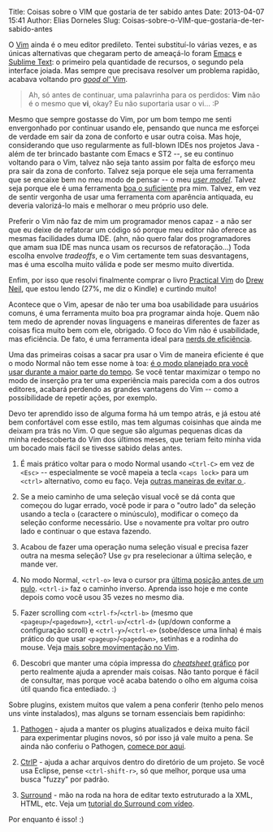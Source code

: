 Title: Coisas sobre o VIM que gostaria de ter sabido antes
Date: 2013-04-07 15:41
Author: Elias Dorneles
Slug: Coisas-sobre-o-VIM-que-gostaria-de-ter-sabido-antes

O [Vim](http://www.vim.org) ainda é o meu editor predileto. Tentei substituí-lo
várias vezes, e as únicas alternativas que chegaram perto de ameaçá-lo foram
[Emacs](http://www.gnu.org/software/emacs/) e [Sublime
Text](http://www.sublimetext.com): o primeiro pela quantidade de recursos, o
segundo pela interface joiada. Mas sempre que precisava resolver um problema
rapidão, acabava voltando pro [*good ol'*
Vim](http://arstechnica.com/information-technology/2011/11/two-decades-of-productivity-vims-20th-anniversary/
"Texto sobre os 20 anos de Vim").

> Ah, só antes de continuar, uma palavrinha para os perdidos: **Vim** não é o
> mesmo que **vi**, okay? Eu não suportaria usar o vi... :P

Mesmo que sempre gostasse do Vim, por um bom tempo me senti envergonhado por
continuar usando ele, pensando que nunca me esforçei de verdade em sair da zona
de conforto e usar outra coisa. Mas hoje, considerando que uso regularmente as
full-blown IDEs nos projetos Java - além de ter brincado bastante com Emacs e
ST2 --, se eu continuo voltando para o Vim, talvez não seja tanto assim por
falta de esforço meu pra sair da zona de conforto. Talvez seja porque ele seja
uma ferramenta que se encaixe bem no meu modo de pensar -- o meu *[user
model](http://www.joelonsoftware.com/uibook/fog0000000249.html)*. Talvez seja
porque ele é uma ferramenta [boa o
suficiente](http://en.wikipedia.org/wiki/Principle_of_good_enough) pra mim.
Talvez, em vez de sentir vergonha de usar uma ferramenta com aparência
antiquada, eu deveria valorizá-lo mais e melhorar o meu próprio uso dele.

Preferir o Vim não faz de mim um programador menos capaz - a não ser que eu
deixe de refatorar um código só porque meu editor não oferece as mesmas
facilidades duma IDE. (ahn, não quero falar dos programadores que amam sua IDE
mas nunca usam os recursos de refatoração...) Toda escolha envolve *tradeoffs*,
e o Vim certamente tem suas desvantagens, mas é uma escolha muito válida e pode
ser mesmo muito divertida.

Enfim, por isso que resolvi finalmente comprar o livro [Practical
Vim](http://pragprog.com/book/dnvim/practical-vim) do [Drew
Neil](http://vimcasts.org), que estou lendo (27%, me diz o Kindle) e curtindo
muito!

Acontece que o Vim, apesar de não ter uma boa usabilidade para usuários comuns,
é uma ferramenta muito boa pra programar ainda hoje. Quem não tem medo de
aprender novas linguagens e maneiras diferentes de fazer as coisas fica muito
bem com ele, obrigado. O foco do Vim não é usabilidade, mas eficiência. De
fato, é uma ferramenta ideal para [nerds de
eficiência](http://www.vimgolf.com).

Uma das primeiras coisas a sacar pra usar o Vim de maneira eficiente é que o
modo Normal não tem esse nome à toa: [é o modo planejado pra você usar durante
a maior parte do tempo](http://www.viemu.com/a-why-vi-vim.html). Se você tentar
maximizar o tempo no modo de inserção pra ter uma experiência mais parecida com
a dos outros editores, acabará perdendo as grandes vantagens do Vim -- como a
possibilidade de repetir ações, por exemplo.

Devo ter aprendido isso de alguma forma há um tempo atrás, e já estou até bem
confortável com esse estilo, mas tem algumas coisinhas que ainda me deixam pra
trás no Vim. O que segue são algumas pequenas dicas da minha redescoberta do
Vim dos últimos meses, que teriam feito minha vida um bocado mais fácil se
tivesse sabido delas antes.

1) É mais prático voltar para o modo Normal usando `<Ctrl-C>` em vez de `<Esc>`
-- especialmente se você mapeia a tecla `<caps lock>` para um `<ctrl>`
alternativo, como eu faço. Veja [outras maneiras de evitar o
*<esc></esc>*](http://vim.wikia.com/wiki/Avoid_the_escape_key).

2) Se a meio caminho de uma seleção visual você se dá conta que começou do
lugar errado, você pode ir para o "outro lado" da seleção usando a tecla `o`
(caractere o minúsculo), modificar o começo da seleção conforme necessário. Use
`o` novamente pra voltar pro outro lado e continuar o que estava fazendo.

3) Acabou de fazer uma operação numa seleção visual e precisa fazer outra na
mesma seleção? Use `gv` pra reselecionar a última seleção, e mande ver.

4) No modo Normal, `<ctrl-o>` leva o cursor pra [última posição antes de um
pulo](http://vim.wikia.com/wiki/Jumping_to_previously_visited_locations).
`<ctrl-i>` faz o caminho inverso. Aprenda isso hoje e me conte depois como você
usou 35 vezes no mesmo dia.

5) Fazer scrolling com `<ctrl-f>`/`<ctrl-b>` (mesmo que
`<pageup>`/`<pagedown>`), `<ctrl-u>`/`<ctrl-d>` (up/down conforme a
configuração scroll) e `<ctrl-y>`/`<ctrl-e>` (sobe/desce uma linha) é mais
prático do que usar `<pageup>`/`<pagedown>`, setinhas e a rodinha do mouse.
Veja [mais sobre movimentação no
Vim](http://vim.wikia.com/wiki/All_the_right_moves).

6) Descobri que manter uma cópia impressa do [*cheatsheet*
gráfico](http://www.viemu.com/a_vi_vim_graphical_cheat_sheet_tutorial.html) por
perto realmente ajuda a aprender mais coisas. Não tanto porque é fácil de
consultar, mas porque você acaba batendo o olho em alguma coisa útil quando
fica entediado. :)


Sobre plugins, existem muitos que valem a pena conferir (tenho pelo menos uns
vinte instalados), mas alguns se tornam essenciais bem rapidinho:

1) [Pathogen](https://github.com/tpope/vim-pathogen) - ajuda a manter os
plugins atualizados e deixa muito fácil para experimentar plugins novos, só por
isso já vale muito a pena. Se ainda não conferiu o Pathogen, [comece por
aqui](http://tammersaleh.com/posts/the-modern-vim-config-with-pathogen).

2) [CtrlP](http://kien.github.io/ctrlp.vim/) - ajuda a achar arquivos dentro do
diretório de um projeto. Se você usa Eclipse, pense `<ctrl-shift-r>`, só que
melhor, porque usa uma busca "fuzzy" por padrão.

3) [Surround](https://github.com/tpope/vim-surround) - mão na roda na hora de
editar texto estruturado a la XML, HTML, etc. Veja um [tutorial do Surround com
vídeo](http://net.tutsplus.com/tutorials/other/vim-essential-plugin-surround/).

Por enquanto é isso! :)
